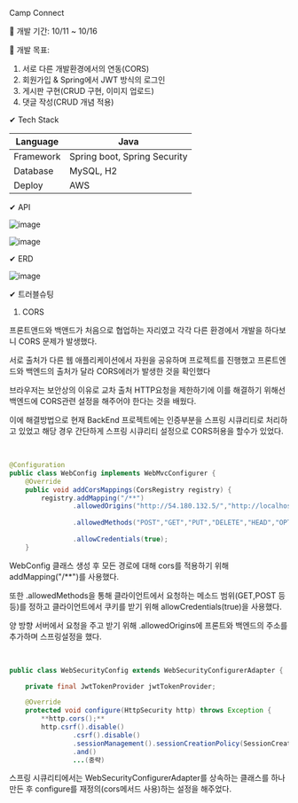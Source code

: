 Camp Connect

📆 개발 기간: 10/11 ~ 10/16

🎯 개발 목표: 

1. 서로 다른 개발환경에서의 연동(CORS) 
2. 회원가입 & Spring에서 JWT 방식의 로그인 
3. 게시판 구현(CRUD 구현, 이미지 업로드) 
4. 댓글 작성(CRUD 개념 적용)

✔ Tech Stack

| Language  | Java                         |
| --------- | ---------------------------- |
| Framework | Spring boot, Spring Security |
| Database  | MySQL, H2                    |
| Deploy    | AWS                          |

✔ API

![image](https://user-images.githubusercontent.com/76515226/137482416-85a2a2a9-3e35-4ba9-a705-1ae68508e113.png)

![image](https://user-images.githubusercontent.com/76515226/137482503-46e59404-3a44-44ba-a576-c8e85e9f6bb6.png)

✔ ERD

![image](https://user-images.githubusercontent.com/76515226/137482671-07892edd-687b-48c8-8e27-eb050952906b.png)


✔ 트러블슈팅
1. CORS

프론트앤드와 백앤드가 처음으로 협업하는 자리였고 각각 다른 환경에서 개발을 하다보니 CORS 문제가 발생했다.

서로 출처가 다른 웹 애플리케이션에서 자원을 공유하며 프로젝트를 진행했고 프론트엔드와 백엔드의 출처가 달라 CORS에러가 발생한 것을 확인했다

브라우저는 보안상의 이유로 교차 출처 HTTP요청을 제한하기에 이를 해결하기 위해선 백엔드에 CORS관련 설정을 해주어야 한다는 것을 배웠다.

이에 해결방법으로 현재 BackEnd 프로젝트에는 인증부분을 스프링 시큐리티로 처리하고 있었고 해당 경우 간단하게 스프링 시큐리티 설정으로 CORS허용을 할수가 있었다.

<br>



```java
@Configuration
public class WebConfig implements WebMvcConfigurer {
    @Override
    public void addCorsMappings(CorsRegistry registry) {
        registry.addMapping("/**")
                .allowedOrigins("http://54.180.132.5/","http://localhost:3000")
               
                .allowedMethods("POST","GET","PUT","DELETE","HEAD","OPTIONS") 
                
                .allowCredentials(true);
    }
```
WebConfig 클래스 생성 후 모든 경로에 대해 cors를 적용하기 위해 addMapping("/**")를 사용했다. 

또한 .allowedMethods을 통해 클라이언트에서 요청하는 메소드 범위(GET,POST 등등)를 정하고 클라이언트에서 쿠키를 받기 위해 allowCredentials(true)을 사용했다.

양 방향 서버에서 요청을 주고 받기 위해 .allowedOrigins에 프론트와 백엔드의 주소를 추가하며 스프링설정을 했다.

<br>

```java
public class WebSecurityConfig extends WebSecurityConfigurerAdapter {

    private final JwtTokenProvider jwtTokenProvider;

    @Override
    protected void configure(HttpSecurity http) throws Exception {
        **http.cors();**
        http.csrf().disable()
                .csrf().disable()
                .sessionManagement().sessionCreationPolicy(SessionCreationPolicy.STATELESS) 
                .and()
                ...(중략)
```
스프링 시큐리티에서는 WebSecurityConfigurerAdapter를 상속하는 클래스를 하나 만든 후 configure를 재정의(cors메서드 사용)하는 설정을 해주었다.
